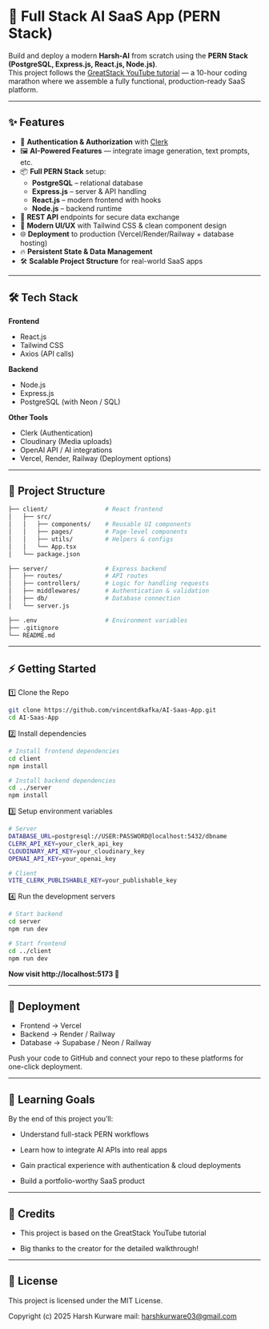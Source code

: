 # 🚀 Full Stack AI SaaS App (PERN Stack)

Build and deploy a modern **Harsh-AI** from scratch using the **PERN Stack (PostgreSQL, Express.js, React.js, Node.js)**.  
This project follows the [GreatStack YouTube tutorial](https://www.youtube.com/watch?v=RkYIWg5XAnI) — a 10-hour coding marathon where we assemble a fully functional, production-ready SaaS platform.

---

## ✨ Features

- 🔑 **Authentication & Authorization** with [Clerk](https://clerk.com)  
- 🖼 **AI-Powered Features** — integrate image generation, text prompts, etc.  
- 📦 **Full PERN Stack** setup:  
  - **PostgreSQL** – relational database  
  - **Express.js** – server & API handling  
  - **React.js** – modern frontend with hooks  
  - **Node.js** – backend runtime  
- 📡 **REST API** endpoints for secure data exchange  
- 🎨 **Modern UI/UX** with Tailwind CSS & clean component design  
- 🌐 **Deployment** to production (Vercel/Render/Railway + database hosting)  
- 🔥 **Persistent State & Data Management**  
- 🛠 **Scalable Project Structure** for real-world SaaS apps

---

## 🛠️ Tech Stack

**Frontend**
- React.js  
- Tailwind CSS  
- Axios (API calls)  

**Backend**
- Node.js  
- Express.js  
- PostgreSQL (with Neon / SQL)  

**Other Tools**
- Clerk (Authentication)  
- Cloudinary (Media uploads)  
- OpenAI API / AI integrations  
- Vercel, Render, Railway (Deployment options)  

---

## 📂 Project Structure

```bash
├── client/                # React frontend
│   ├── src/
│   │   ├── components/    # Reusable UI components
│   │   ├── pages/         # Page-level components
│   │   ├── utils/         # Helpers & configs
│   │   └── App.tsx
│   └── package.json

├── server/                # Express backend
│   ├── routes/            # API routes
│   ├── controllers/       # Logic for handling requests
│   ├── middlewares/       # Authentication & validation
│   ├── db/                # Database connection
│   └── server.js

├── .env                   # Environment variables
├── .gitignore
└── README.md
```

---


## ⚡ Getting Started

1️⃣ Clone the Repo
```bash
git clone https://github.com/vincentdkafka/AI-Saas-App.git
cd AI-Saas-App
```


2️⃣ Install dependencies
```bash
# Install frontend dependencies
cd client
npm install

# Install backend dependencies
cd ../server
npm install

```

3️⃣ Setup environment variables

```bash
# Server
DATABASE_URL=postgresql://USER:PASSWORD@localhost:5432/dbname
CLERK_API_KEY=your_clerk_api_key
CLOUDINARY_API_KEY=your_cloudinary_key
OPENAI_API_KEY=your_openai_key

# Client
VITE_CLERK_PUBLISHABLE_KEY=your_publishable_key

```

4️⃣ Run the development servers

```bash
# Start backend
cd server
npm run dev

# Start frontend
cd ../client
npm run dev

```
**Now visit http://localhost:5173 🎉**

---

## 🚀 Deployment

- Frontend → Vercel
- Backend → Render
 / Railway
- Database → Supabase
 / Neon
 / Railway

Push your code to GitHub and connect your repo to these platforms for one-click deployment.

---


## 🧠 Learning Goals

By the end of this project you’ll:

- Understand full-stack PERN workflows

- Learn how to integrate AI APIs into real apps

- Gain practical experience with authentication & cloud deployments

- Build a portfolio-worthy SaaS product


---

## 🙌 Credits

- This project is based on the GreatStack YouTube tutorial

- Big thanks to the creator for the detailed walkthrough!


---


## 📜 License

This project is licensed under the MIT License.
  
Copyright (c) 2025 Harsh Kurware 
mail: harshkurware03@gmail.com



